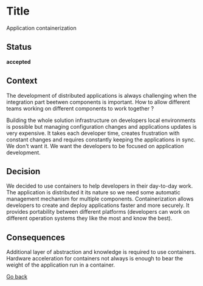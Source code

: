 # Title

Application containerization

## Status

**accepted**

## Context

The development of distributed applications is always challenging when the integration part beetwen components is important. How to allow different teams working on different components to work together ?

Building the whole solution infrastructure on developers local environments is possible but managing configuration changes and applications updates is very expensive. It takes each developer time, creates frustration with constant changes and requires constantly keeping the applications in sync.
We don't want it. We want the developers to be focused on application development.

## Decision

We decided to use containers to help developers in their day-to-day work. The application is distributed it its nature so we need some automatic management mechanism for multiple components. Containerization allows developers to create and deploy applications faster and more securely. It provides portability between different platforms (developers can work on different operation systems they like the most and know the best).

## Consequences

Additional layer of abstraction and knowledge is required to use containers. Hardware acceleration for containers not always is enough to bear the weight of the application run in a container.  

[Go back](./README.md)
